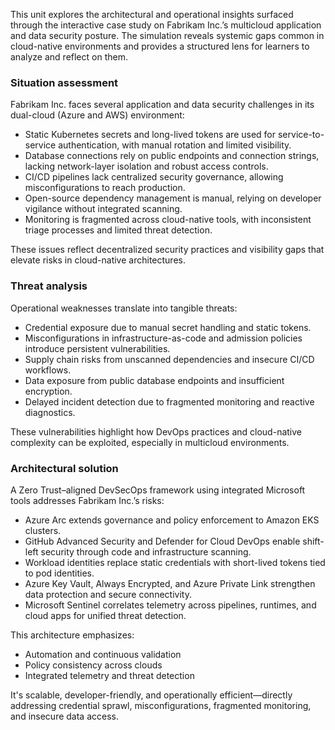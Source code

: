 This unit explores the architectural and operational insights surfaced through the interactive case study on Fabrikam Inc.’s multicloud application and data security posture. The simulation reveals systemic gaps common in cloud-native environments and provides a structured lens for learners to analyze and reflect on them.

### Situation assessment

Fabrikam Inc. faces several application and data security challenges in its dual-cloud (Azure and AWS) environment:

- Static Kubernetes secrets and long-lived tokens are used for service-to-service authentication, with manual rotation and limited visibility.
- Database connections rely on public endpoints and connection strings, lacking network-layer isolation and robust access controls.
- CI/CD pipelines lack centralized security governance, allowing misconfigurations to reach production.
- Open-source dependency management is manual, relying on developer vigilance without integrated scanning.
- Monitoring is fragmented across cloud-native tools, with inconsistent triage processes and limited threat detection.

These issues reflect decentralized security practices and visibility gaps that elevate risks in cloud-native architectures.

### Threat analysis

Operational weaknesses translate into tangible threats:

- Credential exposure due to manual secret handling and static tokens.
- Misconfigurations in infrastructure-as-code and admission policies introduce persistent vulnerabilities.
- Supply chain risks from unscanned dependencies and insecure CI/CD workflows.
- Data exposure from public database endpoints and insufficient encryption.
- Delayed incident detection due to fragmented monitoring and reactive diagnostics.

These vulnerabilities highlight how DevOps practices and cloud-native complexity can be exploited, especially in multicloud environments.

### Architectural solution

A Zero Trust–aligned DevSecOps framework using integrated Microsoft tools addresses Fabrikam Inc.’s risks:

- Azure Arc extends governance and policy enforcement to Amazon EKS clusters.
- GitHub Advanced Security and Defender for Cloud DevOps enable shift-left security through code and infrastructure scanning.
- Workload identities replace static credentials with short-lived tokens tied to pod identities.
- Azure Key Vault, Always Encrypted, and Azure Private Link strengthen data protection and secure connectivity.
- Microsoft Sentinel correlates telemetry across pipelines, runtimes, and cloud apps for unified threat detection.

This architecture emphasizes:

- Automation and continuous validation
- Policy consistency across clouds
- Integrated telemetry and threat detection

It's scalable, developer-friendly, and operationally efficient—directly addressing credential sprawl, misconfigurations, fragmented monitoring, and insecure data access.